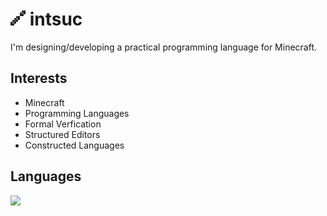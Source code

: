 # ![](https://github.com/intsuc/intsuc/blob/main/intsuc.png) intsuc

I'm designing/developing a practical programming language for Minecraft.

## Interests
- Minecraft
- Programming Languages
- Formal Verfication
- Structured Editors
- Constructed Languages

## Languages

![](https://github-readme-stats.vercel.app/api/top-langs/?username=intsuc&bg_color=00000000&text_color=539bf5&hide_border=true&hide_title=true&layout=compact&card_width=800)
